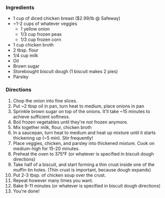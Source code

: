 ### Ingredients
* 1 cup of diced chicken breast ($2.99/lb @ Safeway)
* ~1-2 cups of whatever veggies
    - 1 yellow onion
    - 1/3 cup frozen peas
    - 1/3 cup frozen corn
* 1 cup chicken broth
* 2 tbsp. flour
* 1/4 cup milk
* Oil
* Brown sugar
* Storebought biscuit dough (1 biscuit makes 2 pies)
* Parsley

### Directions
1. Chop the onion into fine slices.
2. Put ~2 tbsp oil in pan, turn heat to medium, place onions in pan
3. Sprinkle brown sugar on top of the onions. It'll take ~15 minutes to
   achieve sufficient softness.
4. Boil frozen vegetables until they're not frozen anymore.
5. Mix together milk, flour, chicken broth
6. In a saucepan, turn heat to medium and heat up mixture until it starts thickening up (~5 min). Stir frequently!
7. Place veggies, chicken, and parsley into thickened mixture. Cook on medium-high for 15-20 minutes.
8. Preheat the oven to 375°F (or whatever is specified in biscuit dough directions)
9. Take half of a biscuit, and start forming a thin crust inside one of the muffin tin holes. (Thin crust is important, because dough expands)
10. Put 2-3 tbsp. of chicken soup over the crust.
11. Repeat however many times you want.
12. Bake 9-11 minutes (or whatever is specified in biscuit dough directions)
13. You're done!

